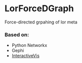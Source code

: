 # LorForceDGraph
Force-directed grpahing of lor meta

### Based on:
- Python Networkx
- Gephi
- [InteractiveVis](https://github.com/oxfordinternetinstitute/InteractiveVis/)
